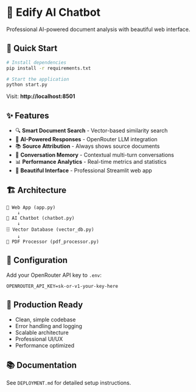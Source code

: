 # 🤖 **Edify AI Chatbot**

Professional AI-powered document analysis with beautiful web interface.

## 🚀 **Quick Start**

```bash
# Install dependencies
pip install -r requirements.txt

# Start the application
python start.py
```

Visit: **http://localhost:8501**

## ✨ **Features**

- 🔍 **Smart Document Search** - Vector-based similarity search
- 🤖 **AI-Powered Responses** - OpenRouter LLM integration  
- 📚 **Source Attribution** - Always shows source documents
- 💬 **Conversation Memory** - Contextual multi-turn conversations
- 📊 **Performance Analytics** - Real-time metrics and statistics
- 🎨 **Beautiful Interface** - Professional Streamlit web app

## 🏗️ **Architecture**

```
📱 Web App (app.py)
    ↓
🤖 AI Chatbot (chatbot.py)  
    ↓
🗄️ Vector Database (vector_db.py)
    ↓
📄 PDF Processor (pdf_processor.py)
```

## 🔧 **Configuration**

Add your OpenRouter API key to `.env`:
```
OPENROUTER_API_KEY=sk-or-v1-your-key-here
```

## 🎯 **Production Ready**

- Clean, simple codebase
- Error handling and logging
- Scalable architecture  
- Professional UI/UX
- Performance optimized

## 📚 **Documentation**

See `DEPLOYMENT.md` for detailed setup instructions.
